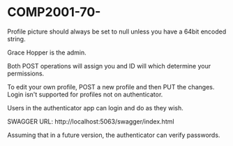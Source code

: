 # COMP2001-70-

Profile picture should always be set to null unless you have a 64bit encoded string.

Grace Hopper is the admin.

Both POST operations will assign you and ID will which determine your permissions.

To edit your own profile, POST a new profile and then PUT the changes. Login isn't supported for profiles not on authenticator.

Users in the authenticator app can login and do as they wish.

SWAGGER URL: http://localhost:5063/swagger/index.html

Assuming that in a future version, the authenticator can verify passwords.
